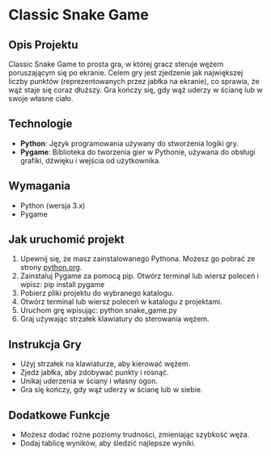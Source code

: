 # Classic Snake Game

## Opis Projektu
Classic Snake Game to prosta gra, w której gracz steruje wężem poruszającym się po ekranie. Celem gry jest zjedzenie jak największej liczby punktów (reprezentowanych przez jabłka na ekranie), co sprawia, że wąż staje się coraz dłuższy. Gra kończy się, gdy wąż uderzy w ścianę lub w swoje własne ciało.

## Technologie
- **Python**: Język programowania używany do stworzenia logiki gry.
- **Pygame**: Biblioteka do tworzenia gier w Pythonie, używana do obsługi grafiki, dźwięku i wejścia od użytkownika.

## Wymagania
- Python (wersja 3.x)
- Pygame

## Jak uruchomić projekt
1. Upewnij się, że masz zainstalowanego Pythona. Możesz go pobrać ze strony [python.org](https://www.python.org/downloads/).
2. Zainstaluj Pygame za pomocą pip. Otwórz terminal lub wiersz poleceń i wpisz:
pip install pygame
3. Pobierz pliki projektu do wybranego katalogu.
4. Otwórz terminal lub wiersz poleceń w katalogu z projektami.
5. Uruchom grę wpisując:
python snake_game.py
6. Graj używając strzałek klawiatury do sterowania wężem.

## Instrukcja Gry
- Użyj strzałek na klawiaturze, aby kierować wężem.
- Zjedz jabłka, aby zdobywać punkty i rosnąć.
- Unikaj uderzenia w ściany i własny ogon.
- Gra się kończy, gdy wąż uderzy w ścianę lub w siebie.

## Dodatkowe Funkcje
- Możesz dodać różne poziomy trudności, zmieniając szybkość węża.
- Dodaj tablicę wyników, aby śledzić najlepsze wyniki.


